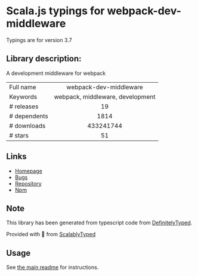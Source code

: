 
# Scala.js typings for webpack-dev-middleware

Typings are for version 3.7

## Library description:
A development middleware for webpack

|                    |                 |
| ------------------ | :-------------: |
| Full name          | webpack-dev-middleware |
| Keywords           | webpack, middleware, development |
| # releases         | 19 |
| # dependents       | 1814 |
| # downloads        | 433241744 |
| # stars            | 51 |

## Links
- [Homepage](https://github.com/webpack/webpack-dev-middleware)
- [Bugs](https://github.com/webpack/webpack-dev-middleware/issues)
- [Repository](https://github.com/webpack/webpack-dev-middleware)
- [Npm](https://www.npmjs.com/package/webpack-dev-middleware)
    


## Note
This library has been generated from typescript code from [DefinitelyTyped](https://definitelytyped.org).

Provided with :purple_heart: from [ScalablyTyped](https://github.com/oyvindberg/ScalablyTyped)

## Usage
See [the main readme](../../readme.md) for instructions.


